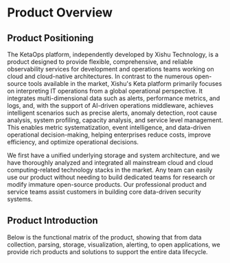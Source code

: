 # Product Overview

## Product Positioning

The KetaOps platform, independently developed by Xishu Technology, is a product designed to provide flexible, comprehensive, and reliable observability services for development and operations teams working on cloud and cloud-native architectures. In contrast to the numerous open-source tools available in the market, Xishu's Keta platform primarily focuses on interpreting IT operations from a global operational perspective. It integrates multi-dimensional data such as alerts, performance metrics, and logs, and, with the support of AI-driven operations middleware, achieves intelligent scenarios such as precise alerts, anomaly detection, root cause analysis, system profiling, capacity analysis, and service level management. This enables metric systematization, event intelligence, and data-driven operational decision-making, helping enterprises reduce costs, improve efficiency, and optimize operational decisions.

We first have a unified underlying storage and system architecture, and we have thoroughly analyzed and integrated all mainstream cloud and cloud computing-related technology stacks in the market. Any team can easily use our product without needing to build dedicated teams for research or modify immature open-source products. Our professional product and service teams assist customers in building core data-driven security systems.

## Product Introduction

Below is the functional matrix of the product, showing that from data collection, parsing, storage, visualization, alerting, to open applications, we provide rich products and solutions to support the entire data lifecycle.
